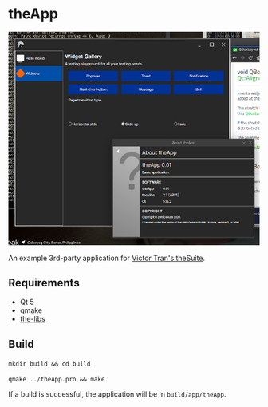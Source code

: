 # theApp

![theApp screenshot](screenshot.png)

An example 3rd-party application for [Victor Tran's theSuite](https://github.com/vicr123).

## Requirements

* Qt 5
* qmake
* [the-libs](https://github.com/vicr123/the-libs)

## Build

`mkdir build && cd build`

`qmake ../theApp.pro && make`

If a build is successful, the application will be in `build/app/theApp`.
